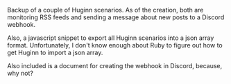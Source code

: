 Backup of a couple of Huginn scenarios. As of the creation, both are monitoring RSS feeds and sending a message about new posts to a Discord webhook.

Also, a javascript snippet to export all Huginn scenarios into a json array format. Unfortunately, I don't know enough about Ruby to figure out how to get Huginn to import a json array.

Also included is a document for creating the webhook in Discord, because, why not?
